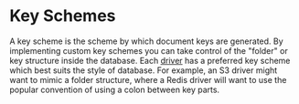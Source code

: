 Key Schemes
===========
A key scheme is the scheme by which document keys are generated. By implementing custom key schemes you can take control
of the "folder" or key structure inside the database. Each [driver](Driver.md) has a preferred key scheme which best
suits the style of database. For example, an S3 driver might want to mimic a folder structure, where a Redis driver will
want to use the popular convention of using a colon between key parts.
